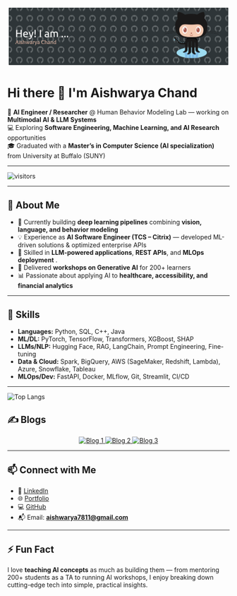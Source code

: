 ![Banner](assets/github-header-banner.png)

# Hi there 👋 I'm Aishwarya Chand  

🤖 **AI Engineer / Researcher** @ Human Behavior Modeling Lab — working on **Multimodal AI & LLM Systems**  
💻 Exploring **Software Engineering, Machine Learning, and AI Research** opportunities  
🎓 Graduated with a **Master’s in Computer Science (AI specialization)** from University at Buffalo (SUNY)  

---
![visitors](https://visitor-badge.glitch.me/badge?page_id=aishwaryachand.aishwaryachand)

---

## 🚀 About Me  

- 🔬 Currently building **deep learning pipelines** combining **vision, language, and behavior modeling**  
- 💡 Experience as **AI Software Engineer (TCS – Citrix)** — developed ML-driven solutions & optimized enterprise APIs  
- 🧩 Skilled in **LLM-powered applications**, **REST APIs**, and **MLOps deployment** . 
- 🎤 Delivered **workshops on Generative AI** for 200+ learners  
- 📊 Passionate about applying AI to **healthcare, accessibility, and financial analytics**  

---

## 📌 Skills  

- **Languages:** Python, SQL, C++, Java  
- **ML/DL:** PyTorch, TensorFlow, Transformers, XGBoost, SHAP  
- **LLMs/NLP:** Hugging Face, RAG, LangChain, Prompt Engineering, Fine-tuning  
- **Data & Cloud:** Spark, BigQuery, AWS (SageMaker, Redshift, Lambda), Azure, Snowflake, Tableau  
- **MLOps/Dev:** FastAPI, Docker, MLflow, Git, Streamlit, CI/CD  

---
![Top Langs](https://github-readme-stats.vercel.app/api/top-langs/?username=aishwaryachand&layout=compact&theme=radical)

## ✍️ Blogs  

<p align="center">
  <a href="https://aishwarya-chand.medium.com/building-llms-from-scratch-part-1-concepts-architecture-and-foundations-55db4bccfb3f">
    <img src="https://img.shields.io/badge/Blog-1-blue?style=for-the-badge" alt="Blog 1"/>
  </a>
  <a href="https://aishwaryachand.io/blog2">
    <img src="https://img.shields.io/badge/Blog-2-green?style=for-the-badge" alt="Blog 2"/>
  </a>
  <a href="https://aishwaryachand.io/blog3">
    <img src="https://img.shields.io/badge/Blog-3-purple?style=for-the-badge" alt="Blog 3"/>
  </a>
</p>  

---

## 📫 Connect with Me  

- 🔗 [LinkedIn](https://linkedin.com/in/aishwaryachand)  
- 🌐 [Portfolio](https://aishwaryachand.io)  
- 💻 [GitHub](https://github.com/aishwaryachand)  
- 📬 Email: **aishwarya7811@gmail.com**  

---

## ⚡ Fun Fact  

I love **teaching AI concepts** as much as building them — from mentoring 200+ students as a TA to running AI workshops, I enjoy breaking down cutting-edge tech into simple, practical insights.  
